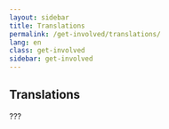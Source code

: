 ```yaml
---
layout: sidebar
title: Translations
permalink: /get-involved/translations/
lang: en
class: get-involved
sidebar: get-involved
---
```


## Translations

???
